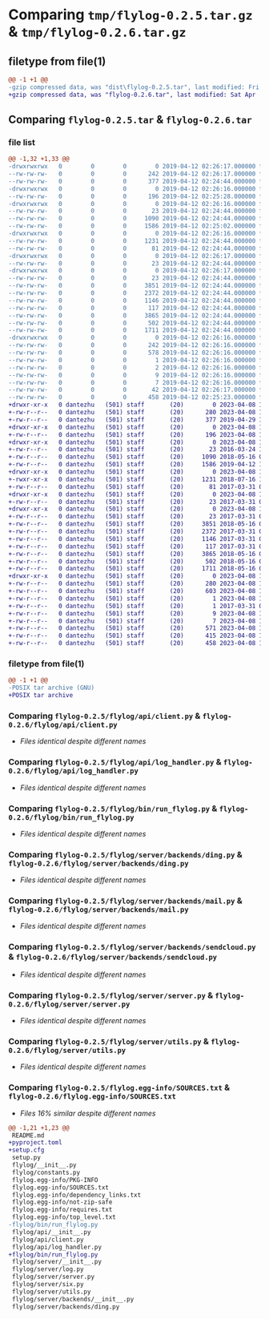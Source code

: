 # Comparing `tmp/flylog-0.2.5.tar.gz` & `tmp/flylog-0.2.6.tar.gz`

## filetype from file(1)

```diff
@@ -1 +1 @@
-gzip compressed data, was "dist\flylog-0.2.5.tar", last modified: Fri Apr 12 02:26:17 2019, max compression
+gzip compressed data, was "flylog-0.2.6.tar", last modified: Sat Apr  8 17:31:29 2023, max compression
```

## Comparing `flylog-0.2.5.tar` & `flylog-0.2.6.tar`

### file list

```diff
@@ -1,32 +1,33 @@
-drwxrwxrwx   0        0        0        0 2019-04-12 02:26:17.000000 flylog-0.2.5/
--rw-rw-rw-   0        0        0      242 2019-04-12 02:26:17.000000 flylog-0.2.5/PKG-INFO
--rw-rw-rw-   0        0        0      377 2019-04-12 02:24:44.000000 flylog-0.2.5/README.md
-drwxrwxrwx   0        0        0        0 2019-04-12 02:26:16.000000 flylog-0.2.5/flylog/
--rw-rw-rw-   0        0        0      196 2019-04-12 02:25:28.000000 flylog-0.2.5/flylog/__init__.py
-drwxrwxrwx   0        0        0        0 2019-04-12 02:26:16.000000 flylog-0.2.5/flylog/api/
--rw-rw-rw-   0        0        0       23 2019-04-12 02:24:44.000000 flylog-0.2.5/flylog/api/__init__.py
--rw-rw-rw-   0        0        0     1090 2019-04-12 02:24:44.000000 flylog-0.2.5/flylog/api/client.py
--rw-rw-rw-   0        0        0     1586 2019-04-12 02:25:02.000000 flylog-0.2.5/flylog/api/log_handler.py
-drwxrwxrwx   0        0        0        0 2019-04-12 02:26:16.000000 flylog-0.2.5/flylog/bin/
--rw-rw-rw-   0        0        0     1231 2019-04-12 02:24:44.000000 flylog-0.2.5/flylog/bin/run_flylog.py
--rw-rw-rw-   0        0        0       81 2019-04-12 02:24:44.000000 flylog-0.2.5/flylog/constants.py
-drwxrwxrwx   0        0        0        0 2019-04-12 02:26:17.000000 flylog-0.2.5/flylog/server/
--rw-rw-rw-   0        0        0       23 2019-04-12 02:24:44.000000 flylog-0.2.5/flylog/server/__init__.py
-drwxrwxrwx   0        0        0        0 2019-04-12 02:26:17.000000 flylog-0.2.5/flylog/server/backends/
--rw-rw-rw-   0        0        0       23 2019-04-12 02:24:44.000000 flylog-0.2.5/flylog/server/backends/__init__.py
--rw-rw-rw-   0        0        0     3851 2019-04-12 02:24:44.000000 flylog-0.2.5/flylog/server/backends/ding.py
--rw-rw-rw-   0        0        0     2372 2019-04-12 02:24:44.000000 flylog-0.2.5/flylog/server/backends/mail.py
--rw-rw-rw-   0        0        0     1146 2019-04-12 02:24:44.000000 flylog-0.2.5/flylog/server/backends/sendcloud.py
--rw-rw-rw-   0        0        0      117 2019-04-12 02:24:44.000000 flylog-0.2.5/flylog/server/log.py
--rw-rw-rw-   0        0        0     3865 2019-04-12 02:24:44.000000 flylog-0.2.5/flylog/server/server.py
--rw-rw-rw-   0        0        0      502 2019-04-12 02:24:44.000000 flylog-0.2.5/flylog/server/six.py
--rw-rw-rw-   0        0        0     1711 2019-04-12 02:24:44.000000 flylog-0.2.5/flylog/server/utils.py
-drwxrwxrwx   0        0        0        0 2019-04-12 02:26:16.000000 flylog-0.2.5/flylog.egg-info/
--rw-rw-rw-   0        0        0      242 2019-04-12 02:26:16.000000 flylog-0.2.5/flylog.egg-info/PKG-INFO
--rw-rw-rw-   0        0        0      578 2019-04-12 02:26:16.000000 flylog-0.2.5/flylog.egg-info/SOURCES.txt
--rw-rw-rw-   0        0        0        1 2019-04-12 02:26:16.000000 flylog-0.2.5/flylog.egg-info/dependency_links.txt
--rw-rw-rw-   0        0        0        2 2019-04-12 02:26:16.000000 flylog-0.2.5/flylog.egg-info/not-zip-safe
--rw-rw-rw-   0        0        0        9 2019-04-12 02:26:16.000000 flylog-0.2.5/flylog.egg-info/requires.txt
--rw-rw-rw-   0        0        0        7 2019-04-12 02:26:16.000000 flylog-0.2.5/flylog.egg-info/top_level.txt
--rw-rw-rw-   0        0        0       42 2019-04-12 02:26:17.000000 flylog-0.2.5/setup.cfg
--rw-rw-rw-   0        0        0      458 2019-04-12 02:25:23.000000 flylog-0.2.5/setup.py
+drwxr-xr-x   0 dantezhu   (501) staff       (20)        0 2023-04-08 17:31:29.804151 flylog-0.2.6/
+-rw-r--r--   0 dantezhu   (501) staff       (20)      280 2023-04-08 17:31:29.804347 flylog-0.2.6/PKG-INFO
+-rw-r--r--   0 dantezhu   (501) staff       (20)      377 2019-04-29 10:50:05.000000 flylog-0.2.6/README.md
+drwxr-xr-x   0 dantezhu   (501) staff       (20)        0 2023-04-08 17:31:29.781314 flylog-0.2.6/flylog/
+-rw-r--r--   0 dantezhu   (501) staff       (20)      196 2023-04-08 17:31:14.000000 flylog-0.2.6/flylog/__init__.py
+drwxr-xr-x   0 dantezhu   (501) staff       (20)        0 2023-04-08 17:31:29.791397 flylog-0.2.6/flylog/api/
+-rw-r--r--   0 dantezhu   (501) staff       (20)       23 2016-03-24 10:59:40.000000 flylog-0.2.6/flylog/api/__init__.py
+-rw-r--r--   0 dantezhu   (501) staff       (20)     1090 2018-05-16 07:05:00.000000 flylog-0.2.6/flylog/api/client.py
+-rw-r--r--   0 dantezhu   (501) staff       (20)     1586 2019-04-12 13:54:29.000000 flylog-0.2.6/flylog/api/log_handler.py
+drwxr-xr-x   0 dantezhu   (501) staff       (20)        0 2023-04-08 17:31:29.792316 flylog-0.2.6/flylog/bin/
+-rwxr-xr-x   0 dantezhu   (501) staff       (20)     1231 2018-07-16 15:34:50.000000 flylog-0.2.6/flylog/bin/run_flylog.py
+-rw-r--r--   0 dantezhu   (501) staff       (20)       81 2017-03-31 06:49:56.000000 flylog-0.2.6/flylog/constants.py
+drwxr-xr-x   0 dantezhu   (501) staff       (20)        0 2023-04-08 17:31:29.798194 flylog-0.2.6/flylog/server/
+-rw-r--r--   0 dantezhu   (501) staff       (20)       23 2017-03-31 06:49:56.000000 flylog-0.2.6/flylog/server/__init__.py
+drwxr-xr-x   0 dantezhu   (501) staff       (20)        0 2023-04-08 17:31:29.803377 flylog-0.2.6/flylog/server/backends/
+-rw-r--r--   0 dantezhu   (501) staff       (20)       23 2017-03-31 06:49:56.000000 flylog-0.2.6/flylog/server/backends/__init__.py
+-rw-r--r--   0 dantezhu   (501) staff       (20)     3851 2018-05-16 07:01:59.000000 flylog-0.2.6/flylog/server/backends/ding.py
+-rw-r--r--   0 dantezhu   (501) staff       (20)     2372 2017-03-31 06:49:56.000000 flylog-0.2.6/flylog/server/backends/mail.py
+-rw-r--r--   0 dantezhu   (501) staff       (20)     1146 2017-03-31 06:49:56.000000 flylog-0.2.6/flylog/server/backends/sendcloud.py
+-rw-r--r--   0 dantezhu   (501) staff       (20)      117 2017-03-31 06:49:56.000000 flylog-0.2.6/flylog/server/log.py
+-rw-r--r--   0 dantezhu   (501) staff       (20)     3865 2018-05-16 07:05:00.000000 flylog-0.2.6/flylog/server/server.py
+-rw-r--r--   0 dantezhu   (501) staff       (20)      502 2018-05-16 07:05:00.000000 flylog-0.2.6/flylog/server/six.py
+-rw-r--r--   0 dantezhu   (501) staff       (20)     1711 2018-05-16 07:05:00.000000 flylog-0.2.6/flylog/server/utils.py
+drwxr-xr-x   0 dantezhu   (501) staff       (20)        0 2023-04-08 17:31:29.788664 flylog-0.2.6/flylog.egg-info/
+-rw-r--r--   0 dantezhu   (501) staff       (20)      280 2023-04-08 17:31:29.000000 flylog-0.2.6/flylog.egg-info/PKG-INFO
+-rw-r--r--   0 dantezhu   (501) staff       (20)      603 2023-04-08 17:31:29.000000 flylog-0.2.6/flylog.egg-info/SOURCES.txt
+-rw-r--r--   0 dantezhu   (501) staff       (20)        1 2023-04-08 17:31:29.000000 flylog-0.2.6/flylog.egg-info/dependency_links.txt
+-rw-r--r--   0 dantezhu   (501) staff       (20)        1 2017-03-31 06:46:51.000000 flylog-0.2.6/flylog.egg-info/not-zip-safe
+-rw-r--r--   0 dantezhu   (501) staff       (20)        9 2023-04-08 17:31:29.000000 flylog-0.2.6/flylog.egg-info/requires.txt
+-rw-r--r--   0 dantezhu   (501) staff       (20)        7 2023-04-08 17:31:29.000000 flylog-0.2.6/flylog.egg-info/top_level.txt
+-rw-r--r--   0 dantezhu   (501) staff       (20)      571 2023-04-08 17:31:19.000000 flylog-0.2.6/pyproject.toml
+-rw-r--r--   0 dantezhu   (501) staff       (20)      415 2023-04-08 17:31:29.805389 flylog-0.2.6/setup.cfg
+-rw-r--r--   0 dantezhu   (501) staff       (20)      458 2023-04-08 17:31:09.000000 flylog-0.2.6/setup.py
```

### filetype from file(1)

```diff
@@ -1 +1 @@
-POSIX tar archive (GNU)
+POSIX tar archive
```

### Comparing `flylog-0.2.5/flylog/api/client.py` & `flylog-0.2.6/flylog/api/client.py`

 * *Files identical despite different names*

### Comparing `flylog-0.2.5/flylog/api/log_handler.py` & `flylog-0.2.6/flylog/api/log_handler.py`

 * *Files identical despite different names*

### Comparing `flylog-0.2.5/flylog/bin/run_flylog.py` & `flylog-0.2.6/flylog/bin/run_flylog.py`

 * *Files identical despite different names*

### Comparing `flylog-0.2.5/flylog/server/backends/ding.py` & `flylog-0.2.6/flylog/server/backends/ding.py`

 * *Files identical despite different names*

### Comparing `flylog-0.2.5/flylog/server/backends/mail.py` & `flylog-0.2.6/flylog/server/backends/mail.py`

 * *Files identical despite different names*

### Comparing `flylog-0.2.5/flylog/server/backends/sendcloud.py` & `flylog-0.2.6/flylog/server/backends/sendcloud.py`

 * *Files identical despite different names*

### Comparing `flylog-0.2.5/flylog/server/server.py` & `flylog-0.2.6/flylog/server/server.py`

 * *Files identical despite different names*

### Comparing `flylog-0.2.5/flylog/server/utils.py` & `flylog-0.2.6/flylog/server/utils.py`

 * *Files identical despite different names*

### Comparing `flylog-0.2.5/flylog.egg-info/SOURCES.txt` & `flylog-0.2.6/flylog.egg-info/SOURCES.txt`

 * *Files 16% similar despite different names*

```diff
@@ -1,21 +1,23 @@
 README.md
+pyproject.toml
+setup.cfg
 setup.py
 flylog/__init__.py
 flylog/constants.py
 flylog.egg-info/PKG-INFO
 flylog.egg-info/SOURCES.txt
 flylog.egg-info/dependency_links.txt
 flylog.egg-info/not-zip-safe
 flylog.egg-info/requires.txt
 flylog.egg-info/top_level.txt
-flylog/bin/run_flylog.py
 flylog/api/__init__.py
 flylog/api/client.py
 flylog/api/log_handler.py
+flylog/bin/run_flylog.py
 flylog/server/__init__.py
 flylog/server/log.py
 flylog/server/server.py
 flylog/server/six.py
 flylog/server/utils.py
 flylog/server/backends/__init__.py
 flylog/server/backends/ding.py
```

